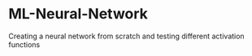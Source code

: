 # ML-Neural-Network
Creating a neural network from scratch and testing different activation functions
